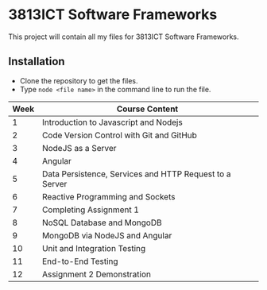 # 3813ICT Software Frameworks
This project will contain all my files for 3813ICT Software Frameworks.

## Installation
* Clone the repository to get the files.
* Type `node <file name>` in the command line to run the file.

Week | Course Content 
---- | --------------
1 | Introduction to Javascript and Nodejs
2 | Code Version Control with Git and GitHub
3 | NodeJS as a Server
4 | Angular
5 | Data Persistence, Services and HTTP Request to a Server
6 | Reactive Programming and Sockets
7 | Completing Assignment 1
8 | NoSQL Database and MongoDB
9 | MongoDB via NodeJS and Angular
10| Unit and Integration Testing
11| End-to-End Testing
12| Assignment 2 Demonstration

